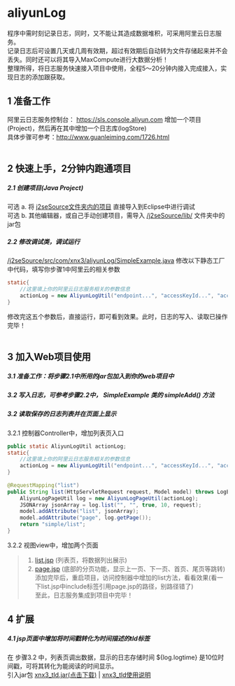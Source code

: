 # aliyunLog
程序中需时刻记录日志，同时，又不能让其造成数据堆积，可采用阿里云日志服务。<br/>
记录日志后可设置几天或几周有效期，超过有效期后自动转为文件存储起来并不会丢失。同时还可以将其导入MaxCompute进行大数据分析！<br/>
整理所得，将日志服务快速接入项目中使用，全程5～20分钟内接入完成接入，实现日志的添加跟获取。
<br/>
## 1 准备工作
阿里云日志服务控制台： <a href="https://sls.console.aliyun.com">https://sls.console.aliyun.com</a> 增加一个项目(Project)，然后再在其中增加一个日志库(logStore)<br/>
具体步骤可参考：<a href="http://www.guanleiming.com/1726.html">http://www.guanleiming.com/1726.html</a><br/>
<br/>
## 2 快速上手，2分钟内跑通项目
##### 2.1 创建项目(Java Project)
可选 a. 将 <a href="https://github.com/xnx3/aliyunLog/tree/master/j2seSource">j2seSource文件夹内的项目</a> 直接导入到Eclipse中进行调试<br/>
可选 b. 其他编辑器，或自己手动创建项目，需导入 <a href="https://github.com/xnx3/aliyunLog/tree/master/j2seSource/lib">/j2seSource/lib/</a> 文件夹中的jar包<br/>
##### 2.2 修改调试类，调试运行
<a href="https://github.com/xnx3/aliyunLog/blob/master/j2seSource/src/com/xnx3/aliyunLog/SimpleExample.java">/j2seSource/src/com/xnx3/aliyunLog/SimpleExample.java</a> 修改以下静态工厂中代码，填写你步骤1中阿里云的相关参数
````Java
static{
    //这里填上你的阿里云日志服务相关的参数信息
    actionLog = new AliyunLogUtil("endpoint...", "accessKeyId...", "accessKeySecret...", "project...", "logstore...");
}
````
修改完这五个参数后，直接运行，即可看到效果。此时，日志的写入、读取已操作完毕！<br/>
<br/>

## 3 加入Web项目使用
##### 3.1 准备工作：将步骤2.1中所用的jar包加入到你的web项目中
##### 3.2 写入日志，可参考步骤2.2中， SimpleExample 类的 simpleAdd() 方法
##### 3.2 读取保存的日志列表并在页面上显示
3.2.1 控制器Controller中，增加列表页入口
````Java
public static AliyunLogUtil actionLog;
static{
    //这里填上你的阿里云日志服务相关的参数信息
    actionLog = new AliyunLogUtil("endpoint...", "accessKeyId...", "accessKeySecret...", "project...", "logstore...");
}
    
@RequestMapping("list")
public String list(HttpServletRequest request, Model model) throws LogException{
    AliyunLogPageUtil log = new AliyunLogPageUtil(actionLog);
    JSONArray jsonArray = log.list("", "", true, 10, request);
    model.addAttribute("list", jsonArray);
    model.addAttribute("page", log.getPage());
    return "simple/list";
}
````
3.2.2 视图view中，增加两个页面<br/>
>   1. <a href="https://github.com/xnx3/aliyunLog/blob/master/j2eeSource/WebRoot/WEB-INF/view/simple/list.jsp">list.jsp</a> (列表页，将数据列出展示)<br/>
>   2. <a href="https://github.com/xnx3/aliyunLog/blob/master/j2eeSource/WebRoot/WEB-INF/view/include/page.jsp">page.jsp</a> (底部的分页功能，显示上一页、下一页、首页、尾页等跳转)<br/>
添加完毕后，重启项目，访问控制器中增加的list方法，看看效果(看一下list.jsp中include标签引用page.jsp的路径，别路径错了)<br/>
至此，日志服务集成到项目中完毕！

## 4 扩展
##### 4.1 jsp页面中增加将时间戳转化为时间描述的tld标签
在 步骤3.2 中，列表页调出数据，显示的日志存储时间 ${log.logtime} 是10位时间戳，可将其转化为能阅读的时间显示。<br/>
引入jar包 <a href="https://github.com/xnx3/xnx3_tld/raw/master/xnx3_tld.jar">xnx3_tld.jar(点击下载)</a> | <a href="https://github.com/xnx3/xnx3_tld">xnx3_tld使用说明</a>





